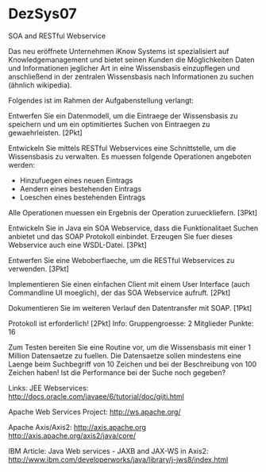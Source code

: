 # DezSys07
SOA and RESTful Webservice

Das neu eröffnete Unternehmen iKnow Systems ist spezialisiert auf Knowledgemanagement und bietet seinen Kunden die Möglichkeiten Daten und Informationen jeglicher Art in eine Wissensbasis einzupflegen und anschließend in der zentralen Wissensbasis nach Informationen zu suchen (ähnlich wikipedia).

Folgendes ist im Rahmen der Aufgabenstellung verlangt:

Entwerfen Sie ein Datenmodell, um die Eintraege der Wissensbasis zu speichern und um ein optimitiertes Suchen von Eintraegen zu gewaehrleisten. [2Pkt]

Entwickeln Sie mittels RESTful Webservices eine Schnittstelle, um die Wissensbasis zu verwalten. Es muessen folgende Operationen angeboten werden:
- Hinzufuegen eines neuen Eintrags
- Aendern eines bestehenden Eintrags
- Loeschen eines bestehenden Eintrags

Alle Operationen muessen ein Ergebnis der Operation zurueckliefern. [3Pkt]

Entwickeln Sie in Java ein SOA Webservice, dass die Funktionalitaet Suchen anbietet und das SOAP Protokoll einbindet. Erzeugen Sie fuer dieses Webservice auch eine WSDL-Datei. [3Pkt]

Entwerfen Sie eine Weboberflaeche, um die RESTful Webservices zu verwenden. [3Pkt]

Implementieren Sie einen einfachen Client mit einem User Interface (auch Commandline UI moeglich), der das SOA Webservice aufruft. [2Pkt]

Dokumentieren Sie im weiteren Verlauf den Datentransfer mit SOAP. [1Pkt]

Protokoll ist erforderlich! [2Pkt]
Info:
Gruppengroesse: 2 Mitglieder
Punkte: 16

Zum Testen bereiten Sie eine Routine vor, um die Wissensbasis mit einer 1 Million Datensaetze zu fuellen. Die Datensaetze sollen mindestens eine Laenge beim Suchbegriff von 10 Zeichen und bei der Beschreibung von 100 Zeichen haben! Ist die Performance bei der Suche noch gegeben?

Links:
JEE Webservices: 
http://docs.oracle.com/javaee/6/tutorial/doc/gijti.html

Apache Web Services Project: 
http://ws.apache.org/

Apache Axis/Axis2:
http://axis.apache.org
http://axis.apache.org/axis2/java/core/

IBM Article: Java Web services - JAXB and JAX-WS in Axis2:
http://www.ibm.com/developerworks/java/library/j-jws8/index.html
